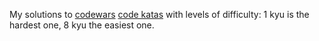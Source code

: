 My solutions to [codewars](http://codewars.com) [code katas](https://en.wikipedia.org/wiki/Kata_(programming)) with levels of difficulty: 1 kyu is the hardest one, 8 kyu the easiest one.
